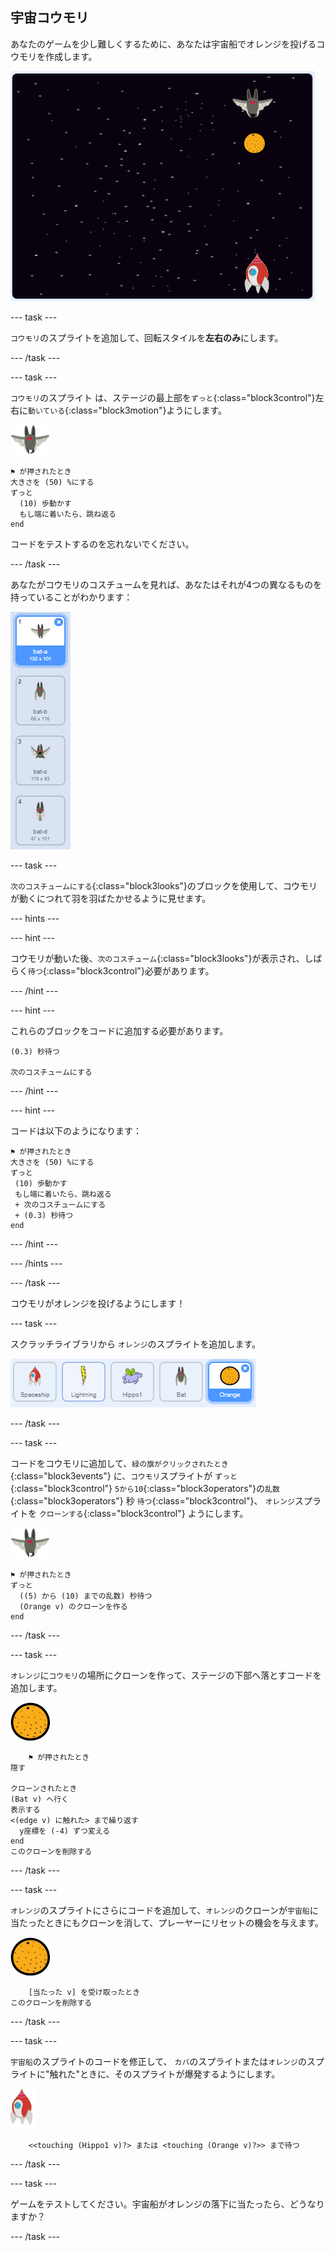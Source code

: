 ## 宇宙コウモリ

あなたのゲームを少し難しくするために、あなたは宇宙船でオレンジを投げるコウモリを作成します。

![宇宙船にオレンジを投げるコウモリ](images/bat-oranges.png)

--- task ---

`コウモリ`のスプライトを追加して、回転スタイルを**左右のみ**にします。

--- /task ---

--- task ---

`コウモリ`のスプライト は、ステージの最上部を`ずっと`{:class="block3control"}左右に`動いている`{:class="block3motion"}ようにします。

![コウモリのスプライト](images/bat-sprite.png)

```blocks3
⚑ が押されたとき
大きさを (50) %にする
ずっと 
  (10) 歩動かす
  もし端に着いたら、跳ね返る
end
```

コードをテストするのを忘れないでください。

--- /task ---

あなたがコウモリのコスチュームを見れば、あなたはそれが4つの異なるものを持っていることがわかります：

![スクリーンショット](images/invaders-bat-costume.png)

--- task ---

`次のコスチュームにする`{:class="block3looks"}のブロックを使用して、コウモリが動くにつれて羽を羽ばたかせるように見せます。

--- hints ---

--- hint ---

コウモリが動いた後、`次のコスチューム`{:class="block3looks"}が表示され、しばらく`待つ`{:class="block3control"}必要があります。

--- /hint ---

--- hint ---

これらのブロックをコードに追加する必要があります。

```blocks3
(0.3) 秒待つ

次のコスチュームにする
```

--- /hint ---

--- hint ---

コードは以下のようになります：

```blocks3
⚑ が押されたとき
大きさを (50) %にする
ずっと 
 (10) 歩動かす
 もし端に着いたら、跳ね返る
 + 次のコスチュームにする
 + (0.3) 秒待つ
end
```

--- /hint ---

--- /hints ---

--- /task ---

コウモリがオレンジを投げるようにします！

--- task ---

スクラッチライブラリから `オレンジ`のスプライトを追加します。

![スクリーンショット](images/invaders-orange.png)

--- /task ---

--- task ---

コードをコウモリに追加して、`緑の旗がクリックされたとき`{:class="block3events"} に、`コウモリ`スプライトが `ずっと`{:class="block3control"} `5から10`{:class="block3operators"}の`乱数`{:class="block3operators"} 秒 `待つ`{:class="block3control"}、 `オレンジ`スプライトを `クローンする`{:class="block3control"} ようにします。

![コウモリのスプライト](images/bat-sprite.png)

```blocks3
⚑ が押されたとき
ずっと 
  ((5) から (10) までの乱数) 秒待つ
  (Orange v) のクローンを作る
end
```

--- /task ---

--- task ---

`オレンジ`に`コウモリ`の場所にクローンを作って、ステージの下部へ落とすコードを追加します。

![オレンジのスプライト](images/orange-sprite.png)

```blocks3
    ⚑ が押されたとき
隠す

クローンされたとき
(Bat v) へ行く
表示する
<(edge v) に触れた> まで繰り返す 
  y座標を (-4) ずつ変える
end
このクローンを削除する
```

--- /task ---

--- task ---

`オレンジ`のスプライトにさらにコードを追加して、`オレンジ`のクローンが`宇宙船`に当たったときにもクローンを消して、プレーヤーにリセットの機会を与えます。

![オレンジのスプライト](images/orange-sprite.png)

```blocks3
    [当たった v] を受け取ったとき
このクローンを削除する
```

--- /task ---

--- task ---

`宇宙船`のスプライトのコードを修正して、 `カバ`のスプライトまたは`オレンジ`のスプライトに"触れた"ときに、そのスプライトが爆発するようにします。

![ロケットスプライト](images/rocket-sprite.png)

```blocks3
    <<touching (Hippo1 v)?> または <touching (Orange v)?>> まで待つ
```

--- /task ---

--- task ---

ゲームをテストしてください。宇宙船がオレンジの落下に当たったら、どうなりますか？

--- /task ---